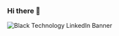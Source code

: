 ### Hi there 👋
![Black Technology LinkedIn Banner](https://github.com/user-attachments/assets/6ef27664-5fc5-4b8c-b1b5-4cb562c48821)


<!--
**Vaibhav-Kulkarni-4/Vaibhav-Kulkarni-4** is a ✨ _special_ ✨ repository because its `README.md` (this file) appears on your GitHub profile.

Here are some ideas to get you started:

- 🔭 I’m currently working on ...
- 🌱 I’m currently learning ...
- 👯 I’m looking to collaborate on ...
- 🤔 I’m looking for help with ...
- 💬 Ask me about ...
- 📫 How to reach me: ...
- 😄 Pronouns: ...
- ⚡ Fun fact: ...
-->
